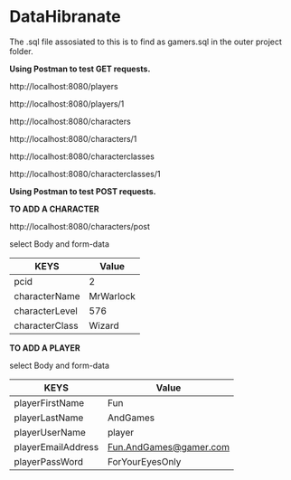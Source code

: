 # DataHibranate

The .sql file assosiated to this is to find as gamers.sql in the outer project folder. 


**Using Postman to test GET requests.**


http://localhost:8080/players   


http://localhost:8080/players/1



http://localhost:8080/characters


http://localhost:8080/characters/1


http://localhost:8080/characterclasses


http://localhost:8080/characterclasses/1

**Using Postman to test POST requests.**


**TO ADD A CHARACTER**


http://localhost:8080/characters/post


select Body and form-data

|**KEYS**         |**Value**  |
|---------------- |---------- |
|pcid			        |2          |
|characterName		|MrWarlock  |
|characterLevel	  |576        |
|characterClass	  |Wizard     |


**TO ADD A PLAYER**


select Body and form-data

**KEYS**          |**Value**
----------------- |----------
playerFirstName	  | Fun
playerLastName	  | AndGames
playerUserName	  |	player
playerEmailAddress|	Fun.AndGames@gamer.com
playerPassWord		| ForYourEyesOnly


